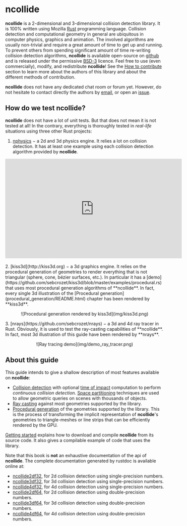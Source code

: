 # ncollide
**ncollide** is a 2-dimensional and 3-dimensional collision detection library.
It is 100% written using Mozilla [Rust](http://rust-lang.org) programming
language.  Collision detection and computational geometry in general are
ubiquitous in computer physics, graphics and animation. The involved algorithms
are usually non-trivial and require a great amount of time to get up and
running.  To prevent others from spending significant amount of time re-writing
collision detection algorithms, **ncollide** is available open-source on
[github](http://github.com/sebcrozet/ncollide) and is released under the
permissive [BSD-3](http://opensource.org/licenses/BSD-3-Clause) licence. Feel
free to use (even commercially), modify, and redistribute **ncollide**! See
the [How to contribute](how_to_contribute/README.html) section to learn more
about the authors of this library and about the different methods of
contribution.

**ncollide** does not have any dedicated chat room or forum yet. However, do
not hesitate to contact directly the authors by
[email](mailto:developer@crozet.re), or open an
[issue](http://github.com/sebcrozet/ncollide/issues).

## How do we test ncollide?
**ncollide** does not have a lot of unit tests. But that does not mean it is
not tested at all! In the contrary, everything is thoroughly tested in
_real-life_ situations using three other Rust projects:

1. [nphysics](http://nphysics-dev.org) − a 2d and 3d physics engine. It relies
   a lot on collision detection. It has at least one example using each
   collision detection algorithm provided by **ncollide**.
<p>
<center>
<iframe width="560" height="315" src="http://www.youtube.com/embed/CANjXZ5rocI" frameborder="0" allowfullscreen></iframe>
</center>
</p>
2. [kiss3d](http://kiss3d.org) − a 3d graphics engine. It relies on the
   procedural generation of geometries to render everything that is not
   triangular (sphere, cone, bézier surfaces, etc.). In particular it has a
   [demo](https://github.com/sebcrozet/kiss3d/blob/master/examples/procedural.rs)
   that uses most procedural generation algorithms of **ncollide**. In fact,
   every single 3d illustration of the [Procedural
   generation](procedural_generation/README.html) chapter has been rendered by
   **kiss3d**.
<p>
<center>
![Procedural generation rendered by kiss3d](img/kiss3d.png)
</center>
</p>
<p>
3. [nrays](https://github.com/sebcrozet/nrays) − a 3d and 4d ray tracer in
   Rust. Obviously, it is used to test the ray-casting capabilities of
   **ncollide**. In fact, most 3d illustration of this guide have been rendered
   by **nrays**.
</p>
<p>
<center>
![Ray tracing demo](img/demo_ray_tracer.png)
</center>
</p>

## About this guide
This guide intends to give a shallow description of most features available on
**ncollide**:
* [Collision detection](collision_detection/README.html) with optional [time of
  impact](collision_detection/time_of_impact.html) computation to perform
  _continuous collision detection_. [Space
  partitioning](collision_detection/broad_phase.html) techniques are used to
  allow geometric queries on scenes with thousands of objects.
* [Ray casting](ray_casting/README.html) against most geometries supported by
  the library.
* [Procedural generation](procedural_generation/README.html) of the geometries
  supported by the library. This is the process of transforming the implicit
  representation of **ncollide**'s geometries to triangle-meshes or line strips
  that can be efficiently rendered by the GPU.

[Getting started](getting_started/README.md) explains how to download and
compile **ncollide** from its source code. It also gives a compilable example
of code that uses the library.

Note that this book is **not** an exhaustive documentation of the api of
**ncollide**. The complete documentation generated by rustdoc is available
online at:
* [ncollide2df32](doc/ncollide2df32), for 2d collision detection using single-precision numbers.
* [ncollide3df32](doc/ncollide3df32), for 3d collision detection using single-precision numbers.
* [ncollide4df32](doc/ncollide4df32), for 4d collision detection using single-precision numbers.
* [ncollide2df64](doc/ncollide2df64), for 2d collision detection using double-precision numbers.
* [ncollide3df64](doc/ncollide3df64), for 3d collision detection using double-precision numbers.
* [ncollide4df64](doc/ncollide4df64), for 4d collision detection using double-precision numbers.
